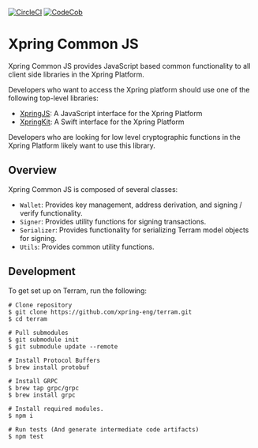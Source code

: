 [![CircleCI](https://img.shields.io/circleci/build/github/xpring-eng/xpring-common-js/master?style=flat-square&token=0ed9e0790d44d163a5bf2793724fc85d98c3845b)](https://circleci.com/gh/xpring-eng/xpring-common-js/tree/master) [![CodeCob](https://img.shields.io/codecov/c/github/xpring-eng/xpring-common-js/master?style=flat-square&token=08b799e2895a4dd6add40c4621880c1a)]((https://codecov.io/gh/xpring-eng/xpring-common-js))

# Xpring Common JS
Xpring Common JS provides JavaScript based common functionality to all client side libraries in the Xpring Platform. 

Developers who want to access the Xpring platform should use one of the following top-level libraries:
- [XpringJS](http://github.com/xpring-eng/xpring-js): A JavaScript interface for the Xpring Platform
- [XpringKit](http://github.com/xpring-eng/xpringkit): A Swift interface for the Xpring Platform

Developers who are looking for low level cryptographic functions in the Xpring Platform likely want to use this library.

## Overview
Xpring Common JS is composed of several classes:
- `Wallet`:  Provides key management, address derivation, and signing / verify functionality.
- `Signer`: Provides utility functions for signing transactions.
- `Serializer`: Provides functionality for serializing Terram model objects for signing.
- `Utils`: Provides common utility functions.

## Development
To get set up on Terram, run the following: 

```shell
# Clone repository
$ git clone https://github.com/xpring-eng/terram.git
$ cd terram

# Pull submodules
$ git submodule init
$ git submodule update --remote

# Install Protocol Buffers
$ brew install protobuf

# Install GRPC
$ brew tap grpc/grpc
$ brew install grpc

# Install required modules.
$ npm i 

# Run tests (And generate intermediate code artifacts)
$ npm test
```

